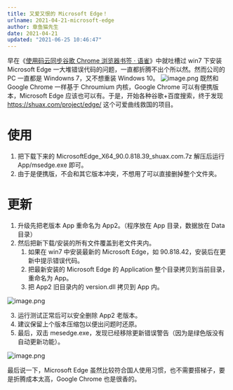 ```yaml
---
title: 又爱又恨的 Microsoft Edge！
urlname: 2021-04-21-microsoft-edge
author: 章鱼猫先生
date: 2021-04-21
updated: "2021-06-25 10:46:47"
---
```


早在《[使用码云同步谷歌 Chrome 浏览器书签 · 语雀](https://www.yuque.com/shenweiyan/cookbook/chrome-bookmark-sync)》中就吐槽过 win7 下安装 Microsoft Edge 一大堆错误代码的问题，一直都折腾不出个所以然。然而公司的 PC 一直都是 Windowns 7，又不想重装 Windows 10。
![image.png](https://shub.weiyan.tech/yuque/elog-cookbook-img/FgOzpaaBeNVDx6t5iibxFZ33IdOo.png)
既然和 Google Chrome 一样基于 Chroumium 内核，Google Chrome 可以有便携版本，Microsoft Edge 应该也可以有。于是，开始各种谷歌+百度搜索，终于发现 <https://shuax.com/project/edge/> 这个可爱曲线救国的项目。

# 使用

1.  把下载下来的 MicrosoftEdge_X64_90.0.818.39_shuax.com.7z 解压后运行 App/msedge.exe 即可。
2.  由于是便携版，不会和其它版本冲突，不想用了可以直接删掉整个文件夹。

# 更新

1.  升级先把老版本 App 重命名为 App2。（程序放在 App 目录，数据放在 Data 目录）
2.  然后把新下载/安装的所有文件覆盖到老文件夹内。
    1.  如果在 win7 中安装最新的 Microsoft Edge，如 90.818.42，安装后在更新中提示错误代码。
    2.  把最新安装的 Microsoft Edge 的 Application 整个目录拷贝到当前目录，重命名为 App。
    3.  把 App2 旧目录内的 version.dll 拷贝到 App 内。

![image.png](https://shub.weiyan.tech/yuque/elog-cookbook-img/Fkiv5jhaClVSKo72vrGS-JgrL_xe.png)

3.  运行测试正常后可以安全删除 App2 老版本。
4.  建议保留上个版本压缩包以便出问题时还原。
5.  最后，双击 mesedge.exe，发现已经移除更新错误警告（因为是绿色版没有自动更新功能）。

![image.png](https://shub.weiyan.tech/yuque/elog-cookbook-img/FqTj3JRSbg5N-06rJG_5YqWvUkNN.png)

最后说一下，Microsoft Edge 虽然比较符合国人使用习惯，也不需要搭梯子，要是折腾成本太高，Google Chrome 也是很香的。
